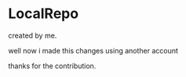 # LocalRepo

created by me.


well now i made this changes using another account

thanks for the contribution.



